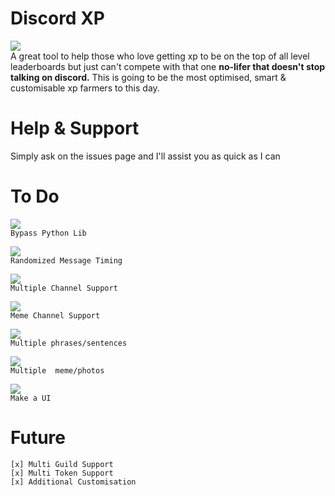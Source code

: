 # Discord XP
<img src = "https://img.shields.io/badge/Made%20Using-Python-9cf?style=flat-square"><br>
A great tool to help those who love getting xp to be on the top of all level leaderboards but just can't compete with that one **no-lifer that doesn't stop talking on discord.** This is going to be the most optimised, smart & customisable xp farmers to this day.

# Help & Support
Simply ask on the issues page and I'll assist you as quick as I can 

# To Do

<img src = "https://img.shields.io/badge/Completion-%2575-orange?style=flat-square"><br>```Bypass Python Lib```

<img src = "https://img.shields.io/badge/Completion-%250-critical?style=flat-square"><br>```Randomized Message Timing```

<img src = "https://img.shields.io/badge/Completion-%250-critical?style=flat-square"><br>```Multiple Channel Support```

<img src = "https://img.shields.io/badge/Completion-%250-critical?style=flat-square"><br>```Meme Channel Support```

<img src = "https://img.shields.io/badge/Completion-%250-critical?style=flat-square"><br>```Multiple phrases/sentences```

<img src = "https://img.shields.io/badge/Completion-%250-critical?style=flat-square"><br>```Multiple  meme/photos```

<img src = "https://img.shields.io/badge/Completion-%250-critical?style=flat-square"><br>```Make a UI ```

# Future
```
[x] Multi Guild Support
[x] Multi Token Support
[x] Additional Customisation 
```

